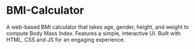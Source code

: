 # BMI-Calculator
A web-based BMI calculator that takes age, gender, height, and weight to compute Body Mass Index. Features a simple, interactive UI. Built with HTML, CSS and JS for an engaging experience.
